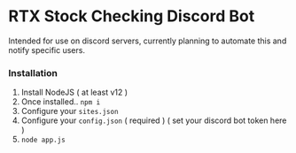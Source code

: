 # RTX Stock Checking Discord Bot

Intended for use on discord servers, currently planning to automate this and notify specific users.

### Installation

1. Install NodeJS ( at least v12 )
2. Once installed.. `npm i`
3. Configure your `sites.json`
4. Configure your `config.json` ( required ) ( set your discord bot token here )
5. `node app.js`
